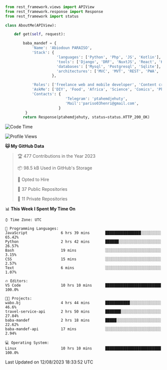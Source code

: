 ###
```python
from rest_framework.views import APIView
from rest_framework.response import Response
from rest_framework import status

class AboutMe(APIView):

    def get(self, request):

        baba_mandef = {
            'Name': 'Abiodoun PARAISO',
            'Stack': {
                       'languages': ['Python', 'Php', 'JS', 'Kotlin'],
                       'tools': ['Django', 'DRF', 'NuxtJS', 'React', 'Kotlin', 'Electron'],
                       'databases': ['Mysql', 'Postgresql', 'Sqlite'],
                       'architectures': ['MVC', 'MVT', 'REST', 'PWA', 'SPA', 'MicroServices']
                     },

            'Roles': ['freelance web and mobile developer', 'Content creator', 'Teacher', 'Mentor'],
            'AskMe': ['DIY', 'Food', 'Africa', 'Science', 'Comics', 'Photography', 'Tech', 'Programming'],
            'Contacts': {
                           'Telegram': 'ptahemdjehuty',
                           'Mail':'pariso03henri@gmail.com',
                        }
         }
        return Response(ptahemdjehuty, status=status.HTTP_200_OK)

```                    

<!--START_SECTION:waka-->
![Code Time](http://img.shields.io/badge/Code%20Time-738%20hrs%2021%20mins-blue)

![Profile Views](http://img.shields.io/badge/Profile%20Views-0-blue)

**🐱 My GitHub Data** 

> 🏆 477 Contributions in the Year 2023
 > 
> 📦 98.5 kB Used in GitHub's Storage 
 > 
> 💼 Opted to Hire
 > 
> 📜 37 Public Repositories 
 > 
> 🔑 11 Private Repositories  
 > 
📊 **This Week I Spent My Time On** 

```text
⌚︎ Time Zone: UTC

💬 Programming Languages: 
JavaScript               6 hrs 39 mins       ████████████████░░░░░░░░░   65.42% 
Python                   2 hrs 42 mins       ██████░░░░░░░░░░░░░░░░░░░   26.57% 
Bash                     19 mins             ░░░░░░░░░░░░░░░░░░░░░░░░░   3.15% 
CSS                      15 mins             ░░░░░░░░░░░░░░░░░░░░░░░░░   2.57% 
Text                     6 mins              ░░░░░░░░░░░░░░░░░░░░░░░░░   1.07%

🔥 Editors: 
VS Code                  10 hrs 10 mins      █████████████████████████   100.0%

🐱‍💻 Projects: 
wabo.bj                  4 hrs 44 mins       ███████████░░░░░░░░░░░░░░   46.6% 
travel-service-api       2 hrs 50 mins       ███████░░░░░░░░░░░░░░░░░░   27.84% 
baba-mandef              2 hrs 18 mins       █████░░░░░░░░░░░░░░░░░░░░   22.62% 
baba-mandef-api          17 mins             ░░░░░░░░░░░░░░░░░░░░░░░░░   2.94%

💻 Operating System: 
Linux                    10 hrs 10 mins      █████████████████████████   100.0%

```


 Last Updated on 12/08/2023 18:33:52 UTC
<!--END_SECTION:waka-->
